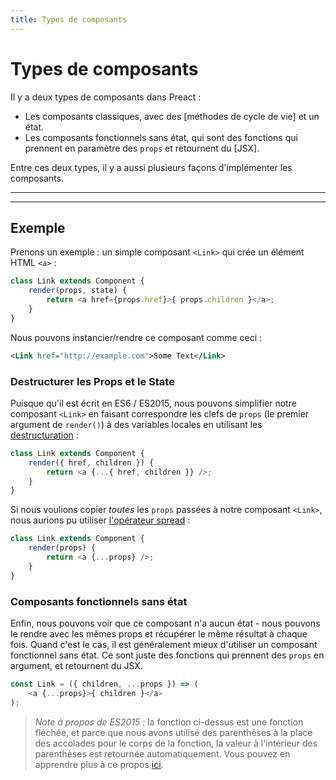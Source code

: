 ```yaml
---
title: Types de composants
---
```


# Types de composants

Il y a deux types de composants dans Preact :

- Les composants classiques, avec des [méthodes de cycle de vie] et un état.
- Les composants fonctionnels sans état, qui sont des fonctions qui prennent en paramètre des `props` et retournent du [JSX].

Entre ces deux types, il y a aussi plusieurs façons d'implémenter les composants.

---

<toc></toc>

---

## Exemple

Prenons un exemple : un simple composant `<Link>` qui crée un élément HTML `<a>` : 

```js
class Link extends Component {
	render(props, state) {
		return <a href={props.href}>{ props.children }</a>;
	}
}
```

Nous pouvons instancier/rendre ce composant comme ceci :

```xml
<Link href="http://example.com">Some Text</Link>
```


### Destructurer les Props et le State

Puisque qu'il est écrit en ES6 / ES2015, nous pouvons simplifier notre composant `<Link>` en faisant correspondre les clefs de `props` (le premier argument de `render()`) à des variables locales en utilisant les [destructuration](https://github.com/lukehoban/es6features#destructuring) :

```js
class Link extends Component {
	render({ href, children }) {
		return <a {...{ href, children }} />;
	}
}
```

Si nous voulions copier _toutes_ les `props` passées à notre composant `<Link>`, nous aurions pu utiliser [l'opérateur spread](https://developer.mozilla.org/en-US/docs/Web/JavaScript/Reference/Operators/Spread_operator) :

```js
class Link extends Component {
	render(props) {
		return <a {...props} />;
	}
}
```


### Composants fonctionnels sans état

Enfin, nous pouvons voir que ce composant n'a aucun état - nous pouvons le rendre avec les mêmes props et récupérer le même résultat à chaque fois. Quand c'est le cas, il est généralement mieux d'utiliser un composant fonctionnel sans état. Ce sont juste des fonctions qui prennent des `props` en argument, et retournent du JSX.

```js
const Link = ({ children, ...props }) => (
	<a {...props}>{ children }</a>
);
```

> *Note à propos de ES2015 :* la fonction ci-dessus est une fonction fléchée, et parce que nous avons utilisé des parenthèses à la place des accolades pour le corps de la fonction, la valeur à l'intérieur des parenthèses est retournée automatiquement. Vous pouvez en apprendre plus à ce propos [ici](https://github.com/lukehoban/es6features#arrows).
